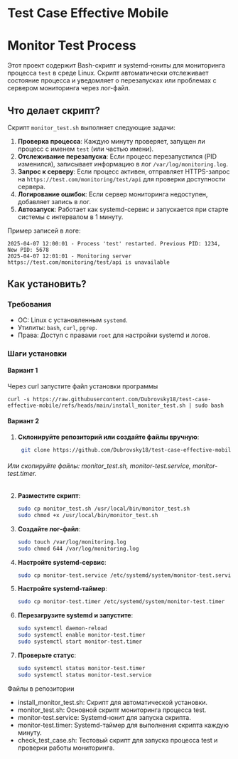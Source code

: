 # Test Case Effective Mobile

# Monitor Test Process

Этот проект содержит Bash-скрипт и systemd-юниты для мониторинга процесса `test` в среде Linux. Скрипт автоматически отслеживает состояние процесса и уведомляет о перезапусках или проблемах с сервером мониторинга через лог-файл.

## Что делает скрипт?

Скрипт `monitor_test.sh` выполняет следующие задачи:
1. **Проверка процесса**: Каждую минуту проверяет, запущен ли процесс с именем `test` (или частью имени).
2. **Отслеживание перезапуска**: Если процесс перезапустился (PID изменился), записывает информацию в лог `/var/log/monitoring.log`.
3. **Запрос к серверу**: Если процесс активен, отправляет HTTPS-запрос на `https://test.com/monitoring/test/api` для проверки доступности сервера.
4. **Логирование ошибок**: Если сервер мониторинга недоступен, добавляет запись в лог.
5. **Автозапуск**: Работает как systemd-сервис и запускается при старте системы с интервалом в 1 минуту.

Пример записей в логе:

    2025-04-07 12:00:01 - Process 'test' restarted. Previous PID: 1234, New PID: 5678
    2025-04-07 12:01:01 - Monitoring server https://test.com/monitoring/test/api is unavailable

## Как установить?

### Требования
- ОС: Linux с установленным `systemd`.
- Утилиты: `bash`, `curl`, `pgrep`.
- Права: Доступ с правами `root` для настройки systemd и логов.

### Шаги установки

#### Вариант 1
Через curl запустите файл установки программы

    curl -s https://raw.githubusercontent.com/Dubrovsky18/test-case-effective-mobile/refs/heads/main/install_monitor_test.sh | sudo bash

#### Вариант 2

1. **Склонируйте репозиторий или создайте файлы вручную**:
   ```bash
    git clone https://github.com/Dubrovsky18/test-case-effective-mobile.git
    ```
###### Или скопируйте файлы: monitor_test.sh, monitor-test.service, monitor-test.timer.

2. **Разместите скрипт**:
    ```bash
    sudo cp monitor_test.sh /usr/local/bin/monitor_test.sh
    sudo chmod +x /usr/local/bin/monitor_test.sh
    ```
3. **Создайте лог-файл**:
    ``` bash
    sudo touch /var/log/monitoring.log
    sudo chmod 644 /var/log/monitoring.log
    ```

4. **Настройте systemd-сервис**:
    ```bash
    sudo cp monitor-test.service /etc/systemd/system/monitor-test.service
    ```
5. **Настройте systemd-таймер**:
    ```bash
    sudo cp monitor-test.timer /etc/systemd/system/monitor-test.timer
    ```
6. **Перезагрузите systemd и запустите**:
    ```bash
    sudo systemctl daemon-reload
    sudo systemctl enable monitor-test.timer
    sudo systemctl start monitor-test.timer
    ```
7. **Проверьте статус**:
    ```bash
    sudo systemctl status monitor-test.timer
    sudo systemctl status monitor-test.service
    ```
Файлы в репозитории
- install_monitor_test.sh: Скрипт для автоматической установки.
- monitor_test.sh: Основной скрипт мониторинга процесса test.
- monitor-test.service: Systemd-юнит для запуска скрипта.
- monitor-test.timer: Systemd-таймер для выполнения скрипта каждую минуту.
- check_test_case.sh: Тестовый скрипт для запуска процесса test и проверки работы мониторинга.